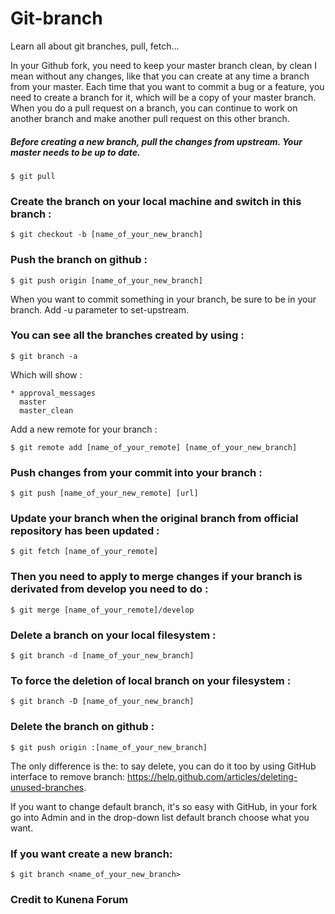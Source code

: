 # Git-branch
Learn all about git branches, pull, fetch...


In your Github fork, you need to keep your master branch clean, by clean I mean without any changes, like that you can create at any time a branch from your master. Each time that you want to commit a bug or a feature, you need to create a branch for it, which will be a copy of your master branch.
When you do a pull request on a branch, you can continue to work on another branch and make another pull request on this other branch.

##### Before creating a new branch, pull the changes from upstream. Your master needs to be up to date.

```$ git pull```
### Create the branch on your local machine and switch in this branch :

```$ git checkout -b [name_of_your_new_branch]```

### Push the branch on github :

```
$ git push origin [name_of_your_new_branch]
```
When you want to commit something in your branch, be sure to be in your branch. Add -u parameter to set-upstream.

### You can see all the branches created by using :

```
$ git branch -a
```

Which will show :

```
* approval_messages
  master
  master_clean
 ```
Add a new remote for your branch :

```$ git remote add [name_of_your_remote] [name_of_your_new_branch]```

### Push changes from your commit into your branch :

```$ git push [name_of_your_new_remote] [url]```

### Update your branch when the original branch from official repository has been updated :

```
$ git fetch [name_of_your_remote]
```
### Then you need to apply to merge changes if your branch is derivated from develop you need to do :

```
$ git merge [name_of_your_remote]/develop
```
### Delete a branch on your local filesystem :

```
$ git branch -d [name_of_your_new_branch]
```
### To force the deletion of local branch on your filesystem :

```
$ git branch -D [name_of_your_new_branch]
```
### Delete the branch on github :

```
$ git push origin :[name_of_your_new_branch]
```
The only difference is the: to say delete, you can do it too by using GitHub interface to remove branch: https://help.github.com/articles/deleting-unused-branches.

If you want to change default branch, it's so easy with GitHub, in your fork go into Admin and in the drop-down list default branch choose what you want.

### If you want create a new branch:

```$ git branch <name_of_your_new_branch>```


### Credit to Kunena Forum
